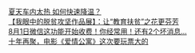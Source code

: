  
[夏天车内太热 如何快速降温？](http://www.dianyue.me/archives/446/ybnu1gke7upbabnu/)  
[【我眼中的脱贫攻坚作品展】：让“教育扶贫”之花更芬芳](http://www.dianyue.me/archives/543/px3ce1aiddsc80sw/)  
[8月1日微信这功能开始收费！你经常用！还有2个坏消息…](http://www.dianyue.me/archives/427/f8rxvkpmwbpxkh3s/)  
[十年再聚，电影《爱情公寓》这次要玩票大的](http://www.dianyue.me/archives/667/tmyzzwoq07s6f2vc/)